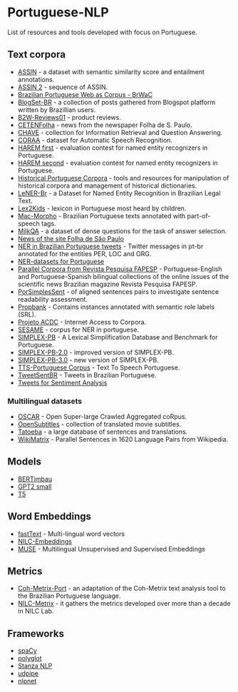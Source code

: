 # Portuguese-NLP
<!--
![Visitor Badge](https://visitor-badge.laobi.icu/badge?page_id=ajdavidl.Portuguese-NLP)
-->

List of resources and tools developed with focus on Portuguese.

## Text corpora

- [ASSIN](http://nilc.icmc.usp.br/assin/) - a dataset with semantic similarity score and entailment annotations.
- [ASSIN 2](https://sites.google.com/view/assin2) - sequence of ASSIN.
- [Brazilian Portuguese Web as Corpus - BrWaC](https://www.inf.ufrgs.br/pln/wiki/index.php?title=BrWaC)
- [BlogSet-BR](https://www.inf.pucrs.br/linatural/wordpress/recursos-e-ferramentas/blogset-br-english/) - a collection of posts gathered from Blogspot platform written by Brazillian users.
- [B2W-Reviews01](https://github.com/americanas-tech/b2w-reviews01) - product reviews.
- [CETENFolha](https://www.linguateca.pt/cetenfolha/index_info.html) - news from the newspaper Folha de S. Paulo.
- [CHAVE](https://www.linguateca.pt/CHAVE/) - collection for Information Retrieval and Question Answering.
- [CORAA](https://github.com/nilc-nlp/CORAA) - dataset for Automatic Speech Recognition.
- [HAREM first](https://www.linguateca.pt/primeiroHAREM/harem_coleccaodourada_en.html) - evaluation contest for named entity recognizers in Portuguese.
- [HAREM second](https://www.linguateca.pt/HAREM/) - evaluation contest for named entity recognizers in Portuguese.
- [Historical Portuguese Corpora](http://www.nilc.icmc.usp.br/nilc/projects/hpc/) - tools and resources for manipulation of historical corpora and management of historical dictionaries.
- [LeNER-Br](https://github.com/peluz/lener-br) - a Dataset for Named Entity Recognition in Brazilian Legal Text.
- [Lex2Kids](http://www.nilc.icmc.usp.br/leg2kids/) - lexicon in Portuguese most heard by children.
- [Mac-Morpho](http://www.nilc.icmc.usp.br/macmorpho/) - Brazilian Portuguese texts annotated with part-of-speech tags.
- [MilkQA](http://www.nilc.icmc.usp.br/nilc/index.php/milkqa/) - a dataset of dense questions for the task of answer selection.
- [News of the site Folha de São Paulo](https://www.kaggle.com/datasets/marlesson/news-of-the-site-folhauol)
- [NER in Brazilian Portuguese tweets](https://www.kaggle.com/datasets/rafaelperes/ner-in-brazilian-portuguese-tweets) - Twitter messages in pt-br annotated for the entities PER, LOC and ORG.
- [NER-datasets for Portuguese](https://github.com/davidsbatista/NER-datasets/tree/master/Portuguese)
- [Parallel Corpora from Revista Pesquisa FAPESP](http://www.nilc.icmc.usp.br/nilc/tools/Fapesp%20Corpora.htm) - Portuguese-English and Portuguese-Spanish bilingual collections of the online issues of the scientific news Brazilian magazine Revista Pesquisa FAPESP.
- [PorSimplesSent](https://github.com/sidleal/porsimplessent) - of aligned sentences pairs to investigate sentence readability assessment.
- [Propbank](http://143.107.183.175:21380/portlex/index.php/en/downloadsingl) - Contains instances annotated with semantic role labels (SRL). 
- [Projeto ACDC](https://www.linguateca.pt/ACDC/) - Internet Access to Corpora.
- [SESAME](https://sesame-pt.github.io/) - corpus for NER in portuguese.
- [SIMPLEX-PB](https://github.com/nathanshartmann/SIMPLEX-PB) - A Lexical Simplification Database and Benchmark for Portuguese.
- [SIMPLEX-PB-2.0](https://github.com/nathanshartmann/simplex-pb-2.0) - improved version of SIMPLEX-PB.
- [SIMPLEX-PB-3.0](https://github.com/nathanshartmann/simplex-pb-3.0) - new version of SIMPLEX-PB.
- [TTS-Portuguese Corpus](https://github.com/Edresson/TTS-Portuguese-Corpus) - Text To Speech Portuguese.
- [TweetSentBR](https://bitbucket.org/HBrum/tweetsentbr/src/master/) - Tweets in Brazilian Portuguese.
- [Tweets for Sentiment Analysis](https://www.kaggle.com/datasets/augustop/portuguese-tweets-for-sentiment-analysis)


### Multilingual datasets

- [OSCAR](https://oscar-corpus.com/) - Open Super-large Crawled Aggregated coRpus.
- [OpenSubtitles](https://opus.nlpl.eu/OpenSubtitles.php) - collection of translated movie subtitles.
- [Tatoeba](https://tatoeba.org/en/downloads) - a large database of sentences and translations. 
- [WikiMatrix](https://github.com/facebookresearch/LASER/tree/main/tasks/WikiMatrix) - Parallel Sentences in 1620 Language Pairs from Wikipedia.

## Models

- [BERTimbau](https://huggingface.co/neuralmind/bert-base-portuguese-cased)
- [GPT2 small](https://huggingface.co/pierreguillou/gpt2-small-portuguese)
- [T5](https://github.com/unicamp-dl/PTT5)

## Word Embeddings

- [fastText](https://fasttext.cc/docs/en/crawl-vectors.html) - Multi-lingual word vectors
- [NILC-Embeddings](http://www.nilc.icmc.usp.br/embeddings)
- [MUSE](https://github.com/facebookresearch/MUSE) - Multilingual Unsupervised and Supervised Embeddings

## Metrics

- [Coh-Metrix-Port](https://github.com/nilc-nlp/coh-metrix-port) - an adaptation of the Coh-Metrix text analysis tool to the Brazilian Portuguese language.
- [NILC-Metrix](https://github.com/sidleal/nilcmetrix) - it gathers the metrics developed over more than a decade in NILC Lab.

## Frameworks

- [spaCy](https://spacy.io/models/pt)
- [polyglot](https://github.com/aboSamoor/polyglot)
- [Stanza NLP](https://stanfordnlp.github.io/stanza/available_models.html)
- [udpipe](https://github.com/bnosac/udpipe)
- [nlpnet](http://nilc.icmc.usp.br/nlpnet/)
